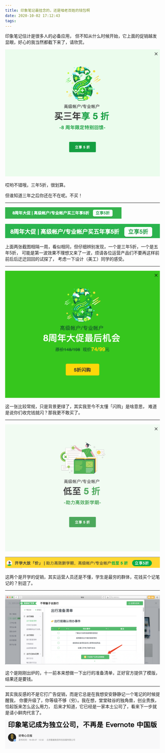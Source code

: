 ```yaml
---
title: 印象笔记最挂念的，还是咱老百姓的钱包啊
date: 2020-10-02 17:12:43
tags:
---
```


印象笔记估计是很多人的必备应用，
但不知从什么时候开始，它上面的促销越发显眼，好心的我当然都截下来了，请欣赏。


![](/upload_image/yinxiang1.png)

哎哟不错哦，三年5折，很划算。

但谁知道三年之后你还在不在呢。不买！

***

![](/upload_image/yinxiang2.png)

![](/upload_image/yinxiang3.png)

上面两张截图相隔一周，看似相同，但仔细辨别发现，一个是三年5折，一个是五年5折，
可能是第一波效果不理想又来了一波，烦请各位运营产品们不要再这样前前后后迂迂回回的试探了，
考虑一下设计（美工）同学的感受。

***

![](/upload_image/yinxiang4.png)

这一张比较常规，只是背景更绿了，其实我至今不太懂「闪购」是啥意思，
难道是说你们收完钱就闪？那我更不敢买了。

***

![](/upload_image/yinxiang5.png)

![](/upload_image/yinxiang6.png)

这两个是开学的促销，其实运营人员还是不懂，学生是最穷的群体，花钱买个记笔记的？别逗了。

***

![](/upload_image/yinxiang7.png)

这个是刚刚出炉的，十一前本来想做一下出行的准备清单，正好官方提供了模版，结果还是要钱。

***

其实我反感的不是它打广告促销，而是它总是在我想安安静静记一个笔记的时候提醒我，
你要升级了，你等级不够（穷）。我在想，堂堂硅谷的独角兽，创业贵族，恰起饭来怎么这么用力，
后来才知道，它已经是一家本土公司了，看来下一步就是请小鲜肉代言了。


![](/upload_image/yinxiang8.png)





